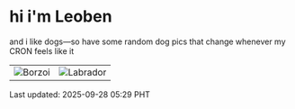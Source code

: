 # hi i'm Leoben

and i like dogs—so have some random dog pics that change whenever my CRON feels like it

|  |  |
|--------|----------|
| ![Borzoi](https://random-dog-vercel.vercel.app/api/random-borzoi?v=1759008545) | ![Labrador](https://random-dog-vercel.vercel.app/api/random-labrador?v=1759008545) |

Last updated: 2025-09-28 05:29 PHT
